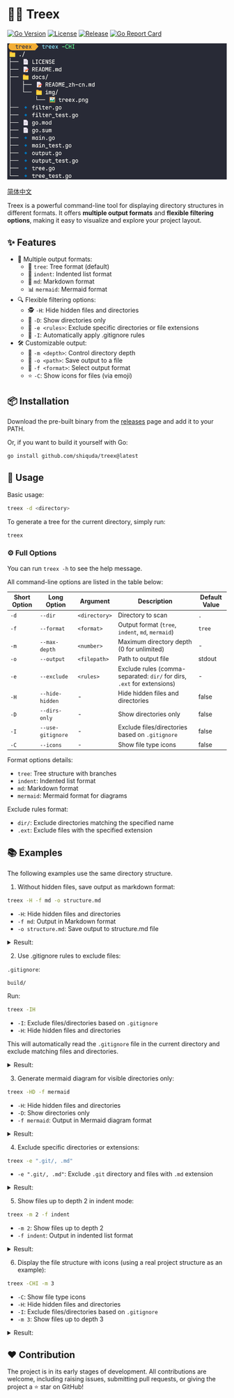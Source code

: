# 🌳❌ Treex

[![Go Version](https://img.shields.io/badge/Go-1.22+-00ADD8?style=flat&logo=go)](https://golang.org)
[![License](https://img.shields.io/badge/License-MIT-blue.svg)](LICENSE)
[![Release](https://img.shields.io/github/v/release/shiquda/treex?include_prereleases)](https://github.com/shiquda/treex/releases)
[![Go Report Card](https://goreportcard.com/badge/github.com/shiquda/treex)](https://goreportcard.com/report/github.com/shiquda/treex)

![Treex](/docs/img/treex.png)

[简体中文](/docs/README_zh-cn.md)

Treex is a powerful command-line tool for displaying directory structures in different formats. It offers **multiple output formats** and **flexible filtering options**, making it easy to visualize and explore your project layout.

## ✨ Features

- 🎨 Multiple output formats:
  - 🌲 `tree`: Tree format (default)
  - 📑 `indent`: Indented list format
  - 📝 `md`: Markdown format
  - 📊 `mermaid`: Mermaid format
- 🔍 Flexible filtering options:
  - 🕵️ `-H`: Hide hidden files and directories
  - 📁 `-D`: Show directories only
  - 🚫 `-e <rules>`: Exclude specific directories or file extensions
  - 📝 `-I`: Automatically apply .gitignore rules
- 🛠️ Customizable output:
  - 📏 `-m <depth>`: Control directory depth
  - 💾 `-o <path>`: Save output to a file
  - 🎯 `-f <format>`: Select output format
  - ⭐ `-C`: Show icons for files (via emoji)

## 📦 Installation

Download the pre-built binary from the [releases](https://github.com/shiquda/treex/releases) page and add it to your PATH.

Or, if you want to build it yourself with Go:

```bash
go install github.com/shiquda/treex@latest
```

## 📖 Usage

Basic usage:

```bash
treex -d <directory>
```

To generate a tree for the current directory, simply run:

```bash
treex
```

### ⚙️ Full Options

You can run `treex -h` to see the help message.

All command-line options are listed in the table below:

| Short Option | Long Option    | Argument            | Description                                                                 | Default Value |
|--------------|----------------|---------------------|-----------------------------------------------------------------------------|---------------|
| `-d`         | `--dir`        | `<directory>`       | Directory to scan                                                           | `.`           |
| `-f`         | `--format`     | `<format>`          | Output format (`tree`, `indent`, `md`, `mermaid`)                           | `tree`        |
| `-m`         | `--max-depth`  | `<number>`          | Maximum directory depth (0 for unlimited)                                  | -             |
| `-o`         | `--output`     | `<filepath>`        | Path to output file                                                         | stdout        |
| `-e`         | `--exclude`    | `<rules>`           | Exclude rules (comma-separated: `dir/` for dirs, `.ext` for extensions)     | -             |
| `-H`         | `--hide-hidden` | -                   | Hide hidden files and directories                                           | false         |
| `-D`         | `--dirs-only`  | -                   | Show directories only                                                       | false         |
| `-I`         | `--use-gitignore` | -                 | Exclude files/directories based on `.gitignore`                              | false         |
| `-C`         | `--icons`      | -                   | Show file type icons                                                        | false         |

Format options details:

- `tree`: Tree structure with branches
- `indent`: Indented list format
- `md`: Markdown format
- `mermaid`: Mermaid format for diagrams

Exclude rules format:

- `dir/`: Exclude directories matching the specified name
- `.ext`: Exclude files with the specified extension

## 📚 Examples

The following examples use the same directory structure.

1. Without hidden files, save output as markdown format:

```bash
treex -H -f md -o structure.md
```

- `-H`: Hide hidden files and directories
- `-f md`: Output in Markdown format
- `-o structure.md`: Save output to structure.md file

<details>

<summary>Result:</summary>

Then in `./structure.md`:

```markdown
- ./
  - 1.go
  - 2.go
  - README.md
  - build/
    - win/
      - output.exe
  - test/
    - 3.go
    - README_test.md
```

</details>

2. Use .gitignore rules to exclude files:

`.gitignore`:

```text
build/
```

Run:

```bash
treex -IH
```

- `-I`: Exclude files/directories based on `.gitignore`
- `-H`: Hide hidden files and directories

This will automatically read the `.gitignore` file in the current directory and exclude matching files and directories.

<details>

<summary>Result:</summary>

```text
.
├── 1.go
├── 2.go
├── README.md
└── test
    ├── 3.go
    └── README_test.md
```

</details>

3. Generate mermaid diagram for visible directories only:

```bash
treex -HD -f mermaid
```

- `-H`: Hide hidden files and directories
- `-D`: Show directories only
- `-f mermaid`: Output in Mermaid diagram format

<details>

<summary>Result:</summary>

```mermaid
graph TD
    N1[./]
    N2[build/]
    N1 --> N2
    N3[win/]
    N2 --> N3
    N4[test/]
    N1 --> N4
```

</details>

4. Exclude specific directories or extensions:

```bash
treex -e ".git/, .md"
```

- `-e ".git/, .md"`: Exclude `.git` directory and files with `.md` extension

<details>

<summary>Result:</summary>

```text
.
├── .gitignore
├── 1.go
├── 2.go
├── build
│   └── win
│       └── output.exe
└── test
    └── 3.go
```

</details>

5. Show files up to depth 2 in indent mode:

```bash
treex -m 2 -f indent
```

- `-m 2`: Show files up to depth 2
- `-f indent`: Output in indented list format

<details>

<summary>Result:</summary>

```text
./
    .git/
        HEAD
        config
        description
        hooks/
        info/
        objects/
        refs/
    .gitignore
    1.go
    2.go
    README.md
    build/
        win/
    test/
        3.go
        README_test.md
```

</details>

6. Display the file structure with icons (using a real project structure as an example):

```bash
treex -CHI -m 3
```

- `-C`: Show file type icons
- `-H`: Hide hidden files and directories
- `-I`: Exclude files/directories based on `.gitignore`
- `-m 3`: Show files up to depth 3

<details>

<summary>Result:</summary>

```text
📁 ./
├── 📝 CODE_OF_CONDUCT.md
├── 📝 CONTRIBUTING.md
├── 📄 LICENSE
├── 📝 README.md
├── 📁 build/
│   ├── 📄 entitlements.mac.plist
│   ├── 📄 icon.icns
│   ├── 📄 icon.ico
│   ├── 🖼️ icon.png
│   ├── 📁 icons/
│   │   ├── 🖼️ 1024x1024.png
│   │   ├── 🖼️ 128x128.png
│   │   ├── 🖼️ 16x16.png
│   │   ├── 🖼️ 24x24.png
│   │   ├── 🖼️ 256x256.png
│   │   ├── 🖼️ 32x32.png
│   │   ├── 🖼️ 48x48.png
│   │   ├── 🖼️ 512x512.png
│   │   └── 🖼️ 64x64.png
│   ├── 🖼️ logo.png
│   ├── 📄 nsis-installer.nsh
│   ├── 🖼️ tray_icon.png
│   ├── 🖼️ tray_icon_dark.png
│   └── 🖼️ tray_icon_light.png
├── ⚙️ dev-app-update.yml
├── 📁 docs/
│   ├── 📝 README.ja.md
│   ├── 📝 README.zh.md
│   ├── 📝 dev.md
│   ├── 📝 sponsor.md
│   └── 📁 technical/
│       └── 📝 KnowledgeService.md
├── ⚙️ electron-builder.yml
├── 📜 electron.vite.config.ts
├── 📄 eslint.config.mjs
├── 📋 package.json
├── 📁 packages/
│   ├── 📁 artifacts/
│   │   ├── 📝 README.md
│   │   ├── 📋 package.json
│   │   └── 📁 statics/
│   ├── 📁 database/
│   │   ├── 📝 README.md
│   │   ├── 📁 data/
│   │   ├── 📋 package.json
│   │   ├── 📁 src/
│   │   └── 📄 yarn.lock
│   └── 📁 shared/
│       ├── 📜 IpcChannel.ts
│       └── 📁 config/
├── 📁 resources/
│   ├── 📁 cherry-studio/
│   │   ├── 🌐 license.html
│   │   └── 🌐 releases.html
│   ├── 📁 data/
│   │   └── 📋 agents.json
│   ├── 📁 js/
│   │   ├── 📜 bridge.js
│   │   └── 📜 utils.js
│   ├── 📁 scripts/
│   │   ├── 📜 download.js
│   │   ├── 📜 install-bun.js
│   │   └── 📜 install-uv.js
│   └── 📄 textMonitor.swift
├── 📁 scripts/
│   ├── 📜 after-pack.js
│   ├── 📜 build-npm.js
│   ├── 📜 check-i18n.js
│   ├── 📜 check-i18n.ts
│   ├── 📜 cloudflare-worker.js
│   ├── 📜 notarize.js
│   ├── 📜 remove-locales.js
│   ├── 📜 replace-spaces.js
│   ├── 📜 update-i18n.ts
│   ├── 📜 utils.js
│   └── 📜 version.js
├── 📁 src/
│   ├── 📁 components/
│   ├── 📁 main/
│   │   ├── 📜 config.ts
│   │   ├── 📜 constant.ts
│   │   ├── 📜 electron.d.ts
│   │   ├── 📁 embeddings/
│   │   ├── 📜 env.d.ts
│   │   ├── 📜 index.ts
│   │   ├── 📁 integration/
│   │   ├── 📜 ipc.ts
│   │   ├── 📁 loader/
│   │   ├── 📁 mcpServers/
│   │   ├── 📁 reranker/
│   │   ├── 📁 services/
│   │   └── 📁 utils/
│   ├── 📁 preload/
│   │   ├── 📜 index.d.ts
│   │   └── 📜 index.ts
│   └── 📁 renderer/
│       ├── 🌐 index.html
│       └── 📁 src/
├── 📋 tsconfig.json
├── 📋 tsconfig.node.json
├── 📋 tsconfig.web.json
└── 📄 yarn.lock
```

</details>

## ♥️ Contribution

The project is in its early stages of development. All contributions are welcome, including raising issues, submitting pull requests, or giving the project a ⭐ star on GitHub!
